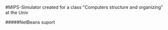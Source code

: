 #MIPS-Simulator
created for a class "Computers structure and organizing" at the Univ

#####NetBeans suport
